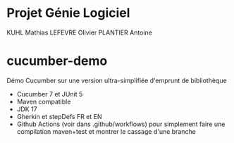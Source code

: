 # Projet Génie Logiciel 
 KUHL Mathias 
 LEFEVRE Olivier 
 PLANTIER Antoine


# cucumber-demo
Démo Cucumber sur une version ultra-simplifiée d'emprunt de bibliothèque
* Cucumber 7 et JUnit 5 
* Maven compatible
* JDK 17
* Gherkin et stepDefs FR et EN
* Github Actions (voir dans .github/workflows) pour simplement faire une compilation maven+test et montrer le cassage d'une branche
